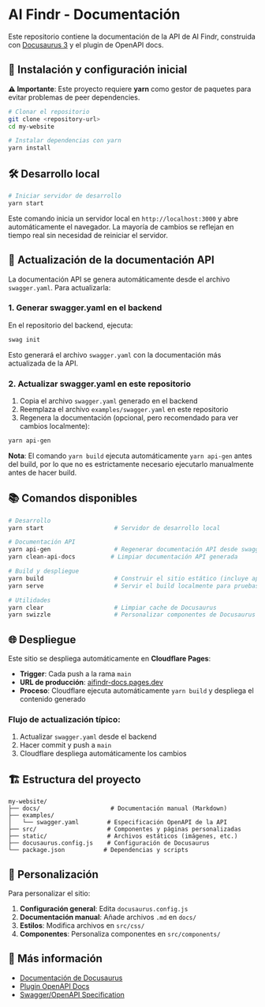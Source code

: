 # AI Findr - Documentación

Este repositorio contiene la documentación de la API de AI Findr, construida con [Docusaurus 3](https://docusaurus.io/) y el plugin de OpenAPI docs.

## 🚀 Instalación y configuración inicial

**⚠️ Importante**: Este proyecto requiere **yarn** como gestor de paquetes para evitar problemas de peer dependencies.

```bash
# Clonar el repositorio
git clone <repository-url>
cd my-website

# Instalar dependencias con yarn
yarn install
```

## 🛠️ Desarrollo local

```bash
# Iniciar servidor de desarrollo
yarn start
```

Este comando inicia un servidor local en `http://localhost:3000` y abre automáticamente el navegador. La mayoría de cambios se reflejan en tiempo real sin necesidad de reiniciar el servidor.

## 📝 Actualización de la documentación API

La documentación API se genera automáticamente desde el archivo `swagger.yaml`. Para actualizarla:

### 1. Generar swagger.yaml en el backend

En el repositorio del backend, ejecuta:
```bash
swag init
```

Esto generará el archivo `swagger.yaml` con la documentación más actualizada de la API.

### 2. Actualizar swagger.yaml en este repositorio

1. Copia el archivo `swagger.yaml` generado en el backend
2. Reemplaza el archivo `examples/swagger.yaml` en este repositorio
3. Regenera la documentación (opcional, pero recomendado para ver cambios localmente):

```bash
yarn api-gen
```

**Nota**: El comando `yarn build` ejecuta automáticamente `yarn api-gen` antes del build, por lo que no es estrictamente necesario ejecutarlo manualmente antes de hacer build.

## 📚 Comandos disponibles

```bash
# Desarrollo
yarn start                    # Servidor de desarrollo local

# Documentación API
yarn api-gen                  # Regenerar documentación API desde swagger.yaml
yarn clean-api-docs          # Limpiar documentación API generada

# Build y despliegue
yarn build                    # Construir el sitio estático (incluye api-gen)
yarn serve                    # Servir el build localmente para pruebas

# Utilidades
yarn clear                    # Limpiar cache de Docusaurus
yarn swizzle                  # Personalizar componentes de Docusaurus
```

## 🌐 Despliegue

Este sitio se despliega automáticamente en **Cloudflare Pages**:

- **Trigger**: Cada push a la rama `main`
- **URL de producción**: [aifindr-docs.pages.dev](https://aifindr-docs.pages.dev)
- **Proceso**: Cloudflare ejecuta automáticamente `yarn build` y despliega el contenido generado

### Flujo de actualización típico:

1. Actualizar `swagger.yaml` desde el backend
2. Hacer commit y push a `main`
3. Cloudflare despliega automáticamente los cambios

## 🏗️ Estructura del proyecto

```
my-website/
├── docs/                    # Documentación manual (Markdown)
├── examples/
│   └── swagger.yaml        # Especificación OpenAPI de la API
├── src/                    # Componentes y páginas personalizadas
├── static/                 # Archivos estáticos (imágenes, etc.)
├── docusaurus.config.js    # Configuración de Docusaurus
└── package.json           # Dependencias y scripts
```

## 🔧 Personalización

Para personalizar el sitio:

1. **Configuración general**: Edita `docusaurus.config.js`
2. **Documentación manual**: Añade archivos `.md` en `docs/`
3. **Estilos**: Modifica archivos en `src/css/`
4. **Componentes**: Personaliza componentes en `src/components/`

## 📖 Más información

- [Documentación de Docusaurus](https://docusaurus.io/)
- [Plugin OpenAPI Docs](https://github.com/PaloAltoNetworks/docusaurus-openapi-docs)
- [Swagger/OpenAPI Specification](https://swagger.io/specification/)